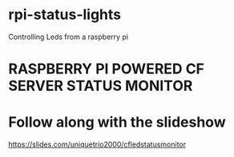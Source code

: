 # rpi-status-lights
Controlling Leds from a raspberry pi

# RASPBERRY PI POWERED CF SERVER STATUS MONITOR

# Follow along with the slideshow
https://slides.com/uniquetrio2000/cfledstatusmonitor
